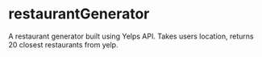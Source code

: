 # restaurantGenerator
A restaurant generator built using Yelps API. Takes users location, returns 20 closest restaurants from yelp.
